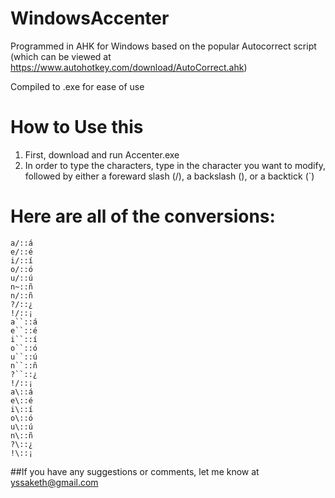 # WindowsAccenter


Programmed in AHK for Windows based on the popular Autocorrect script (which can be viewed at https://www.autohotkey.com/download/AutoCorrect.ahk) 

Compiled to .exe for ease of use

# How to Use this
1. First, download and run Accenter.exe
2. In order to type the characters, type in the character you want to modify, followed by either a foreward slash (/), a backslash (\), or a backtick (`)

# Here are all of the conversions:
    a/::á
    e/::é
    i/::í
    o/::ó
    u/::ú
    n~::ñ
    n/::ñ
    ?/::¿
    !/::¡
    a``::á
    e``::é
    i``::í
    o``::ó
    u``::ú
    n``::ñ
    ?``::¿
    !/::¡
    a\::á
    e\::é
    i\::í
    o\::ó
    u\::ú
    n\::ñ
    ?\::¿
    !\::¡
##If you have any suggestions or comments, let me know at yssaketh@gmail.com
